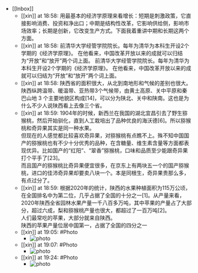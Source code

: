 - [[Inbox]]
    - [[xin]] at 18:58: 用最基本的经济学原理来看增长：短期是刺激政策，它直接影响消费、投资和净出口；中期是结构性改革，它影响供给侧，影响市场效率；长期是创新，它改变生产方式。下面我着重讲中期和长期这两个方面。
    - [[xin]] at 18:58: 前清华大学经管学院院长。每年为清华为本科生开设2个学期的《经济学原理》。
在他看来，中国改革开放以来的成就可以归结为“开放”和“放开”两个词上面。
前清华大学经管学院院长。每年为清华为本科生开设2个学期的《经济学原理》。
在他看来，中国改革开放以来的成就可以归结为“开放”和“放开”两个词上面。
    - [[xin]] at 18:58: 陕西省的面积很大，从北到南地形和气候的差别也很大。陕西纵跨温带、暖温带、亚热带3个气候带，由黄土高原、关中平原和秦巴山地 3 个主要地貌区构成[14]，可以分为陕北、关中和陕南。这也是为什么不少人说陕西看上去像三个省。
    - [[xin]] at 18:59: 1904年的时候，新西兰在我国的湖北宜昌引去了野生猕猴桃，然后开始驯化，直到人工栽培出了品种优良的海沃德[6]。所以猕猴桃和奇异果其实是同一种水果。<br/>但现在的人感觉都比较喜欢奇异果，对猕猴桃有点瞧不上。殊不知中国国产的猕猴桃也有不少十分优秀的品种，在含糖量、维生素含量等方面都表现优异。比如国产的“红阳”、“翠香”猕猴桃，口味和品质至少能跟奇异果打个平手了[23]。<br/>而且国产的猕猴桃比奇异果便宜很多，在京东上有两块五一个的国产猕猴桃，进口的佳沛奇异果却要卖八块一个。本是同根生，奇异果贵那么多，有点过分了。
    - [[xin]] at 18:59: 根据2020年的统计，陕西的水果种植面积为115万公顷，在全国排名中为第二位，几乎占据了全国的十分之一[1]。从产量来看，2020年陕西全省园林水果产量一千八百多万吨，其中苹果的产量占了大部分，超过六成，梨和猕猴桃产量也很大，都超过了一百万吨[2]。<br/>人们最常吃的苹果，大部分就来自陕西。<br/>陕西的苹果产量位居中国第一，占据了全国的四分之一
    - [[xin]] at 19:05: #Photo
        - ![photo](https://firebasestorage.googleapis.com/v0/b/firescript-577a2.appspot.com/o/imgs%2Fapp%2Fxinyiheng%2F4I5NYgWVN?alt=media&token=3fb5bc24-b60a-4e49-b839-17e4012cd52c)
    - [[xin]] at 19:07: #Photo
        - ![photo](https://firebasestorage.googleapis.com/v0/b/firescript-577a2.appspot.com/o/imgs%2Fapp%2Fxinyiheng%2FIJz1hmczY?alt=media&token=0c7276b3-aa0b-43b2-bb21-290f230af3e2)
    - [[xin]] at 19:24: #Photo
        - ![photo](https://firebasestorage.googleapis.com/v0/b/firescript-577a2.appspot.com/o/imgs%2Fapp%2Fxinyiheng%2FJZ81kWOUs?alt=media&token=75c9aee3-5b38-4ed7-ad04-a331cd84e069)
